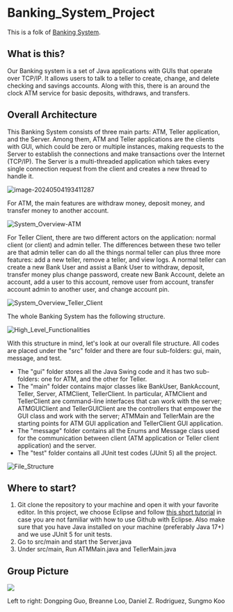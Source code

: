 # Banking_System_Project
This is a folk of [Banking System](https://github.com/danny-zebby/Banking_System).

## What is this?
Our Banking system is a set of Java applications with GUIs that operate over TCP/IP. It allows users to talk to a teller to create, change, and delete checking and savings accounts. Along with this, there is an around the clock ATM service for basic deposits, withdraws, and transfers. 


## Overall Architecture

This Banking System consists of three main parts: ATM, Teller application, and the Server. Among them, ATM and Teller applications are the clients with GUI, which could be zero or multiple instances, making requests to the Server to establish the connections and make transactions over the Internet (TCP/IP). The Server is a multi-threaded application which takes every single connection request from the client and creates a new thread to handle it. 

![image-20240504193411287](./assets/Banking_System_Architecture.png)

For ATM, the main features are withdraw money, deposit money, and transfer money to another account.

![System_Overview-ATM](./assets/System_Overview_ATM.png)

For Teller Client, there are two different actors on the application: normal client (or client) and admin teller. The differences between these two teller are that admin teller can do all the things normal teller can plus three more features: add a new teller, remove a teller, and view logs. A normal teller can create a new Bank User and assist a Bank User to withdraw, deposit, transfer money plus change password, create new Bank Account, delete an account, add a user to this account, remove user from account, transfer account admin to another user, and change account pin.

![System_Overview_Teller_Client](./assets/System_Overview_Teller_Client.png)

The whole Banking System has the following structure. 

![High_Level_Functionalities](./assets/High_Level_Functionalities.png)

With this structure in mind, let's look at our overall file structure. All codes are placed under the "src" folder and there are four sub-folders: gui, main, message, and test. 

* The "gui" folder stores all the Java Swing code and it has two sub-folders: one for ATM, and the other for Teller.
* The "main" folder contains major classes like BankUser, BankAccount, Teller, Server, ATMClient, TellerClient. In particular, ATMClient and TellerClient are command-line interfaces that can work with the server; ATMGUIClient and TellerGUIClient are the controllers that empower the GUI class and work with the server; ATMMain and TellerMain are the starting points for ATM GUI application and TellerClient GUI application.
* The "message" folder contains all the Enums and Message class used for the communication between client (ATM application or Teller client application) and the server.
* The "test" folder contains all JUnit test codes (JUnit 5) all the project.

![File_Structure](./assets/File_Structure.png)

## Where to start?

1. Git clone the repository to your machine and open it with your favorite editor. In this project, we choose Eclipse and follow [this short tutorial](https://github.com/Donny-Guo/Eclipse-Github-Workflow?tab=readme-ov-file#2-download-existing-files-from-github) in case you are not familiar with how to use Github with Eclipse. Also make sure that you have Java installed on your machine (preferably Java 17+) and we use JUnit 5 for unit tests.
2. Go to src/main and start the Server.java
3. Under src/main, Run ATMMain.java and TellerMain.java



## Group Picture

<img src="thumbnails/Group_picture.JPG">

Left to right: Dongping Guo, Breanne Loo, Daniel Z. Rodriguez, Sungmo Koo
